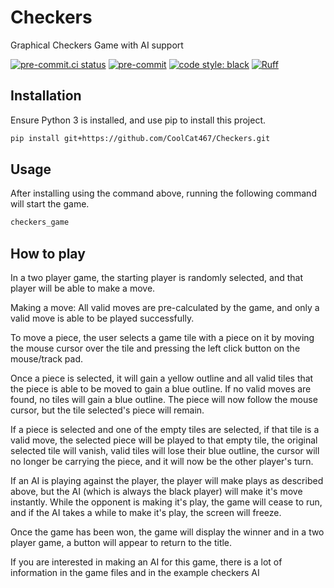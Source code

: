 # Checkers
Graphical Checkers Game with AI support

<!-- BADGIE TIME -->

[![pre-commit.ci status](https://results.pre-commit.ci/badge/github/CoolCat467/Checkers/main.svg)](https://results.pre-commit.ci/latest/github/CoolCat467/Checkers/main)
[![pre-commit](https://img.shields.io/badge/pre--commit-enabled-brightgreen?logo=pre-commit)](https://github.com/pre-commit/pre-commit)
[![code style: black](https://img.shields.io/badge/code_style-black-000000.svg)](https://github.com/psf/black)
[![Ruff](https://img.shields.io/endpoint?url=https://raw.githubusercontent.com/astral-sh/ruff/main/assets/badge/v2.json)](https://github.com/astral-sh/ruff)

<!-- END BADGIE TIME -->

## Installation
Ensure Python 3 is installed, and use pip to install this project.

```bash
pip install git+https://github.com/CoolCat467/Checkers.git
```

## Usage
After installing using the command above, running the following command
will start the game.

```bash
checkers_game
```

## How to play
In a two player game, the starting player is randomly selected, and that
player will be able to make a move.

Making a move:
All valid moves are pre-calculated by the game, and only a valid
move is able to be played successfully.

To move a piece, the user selects a game tile with a piece on it
by moving the mouse cursor over the tile and pressing the left click
button on the mouse/track pad.

Once a piece is selected, it will gain a yellow outline and all
valid tiles that the piece is able to be moved to gain a blue
outline. If no valid moves are found, no tiles will gain a blue
outline. The piece will now follow the mouse cursor, but the
tile selected's piece will remain.

If a piece is selected and one of the empty tiles are selected,
if that tile is a valid move, the selected piece will be played
to that empty tile, the original selected tile will vanish,
valid tiles will lose their blue outline, the cursor will no
longer be carrying the piece, and it will now be the other
player's turn.

If an AI is playing against the player, the player will make
plays as described above, but the AI (which is always the black
player) will make it's move instantly. While the opponent is making
it's play, the game will cease to run, and if the AI takes a
while to make it's play, the screen will freeze.

Once the game has been won, the game will display the winner
and in a two player game, a button will appear to return to the title.

If you are interested in making an AI for this game, there is a lot
of information in the game files and in the example checkers AI
